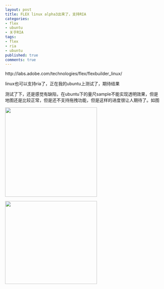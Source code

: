 ```yaml
---
layout: post
title: FLEX linux alpha3出来了，支持RIA
categories:
- flex
- ubuntu
- 关于RIA
tags:
- flex
- ria
- ubuntu
published: true
comments: true
---
```

<p>http://labs.adobe.com/technologies/flex/flexbuilder_linux/</p>

<p>linux也可以支持ria了，正在我的ubuntu上测试了，期待结果</p>

<p>测试了下，还是感觉有缺陷，在ubuntu下的量尺sample不能实现透明效果，但是地图还是比较正常，但是还不支持拖拽功能，但是这样的进度很让人期待了。如图</p>

<p><a href="http://www.fireyang.com/blog/wp-content/uploads/2008/03/2008-03-31-222123_664x647_scrot.png"><img class="alignnone size-medium wp-image-139" title="2008-03-31-222123_664x647_scrot" src="http://www.fireyang.com/blog/wp-content/uploads/2008/03/2008-03-31-222123_664x647_scrot-300x292.png" alt="" width="300" height="292" /></a></p>

<p><a href="http://www.fireyang.com/blog/wp-content/uploads/2008/03/2008-03-31-222111_712x645_scrot.png"><img class="alignnone size-medium wp-image-140" title="2008-03-31-222111_712x645_scrot" src="http://www.fireyang.com/blog/wp-content/uploads/2008/03/2008-03-31-222111_712x645_scrot-300x271.png" alt="" width="300" height="271" /></a></p>

